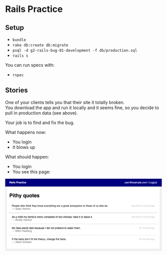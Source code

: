 # Rails Practice

## Setup

* `bundle`
* `rake db:create db:migrate`
* `psql -d g2-rails-bug-01-development -f db/production.sql`
* `rails s`

You can run specs with:

* `rspec`

## Stories

One of your clients tells you that their site it totally broken.  
You download the app and run it locally and it seems fine, so you decide to pull in production data (see above).

Your job is to find and fix the bug.

What happens now:

* You login
* It blows up

What should happen:

* You login
* You see this page:

<img src="project/success.png" />